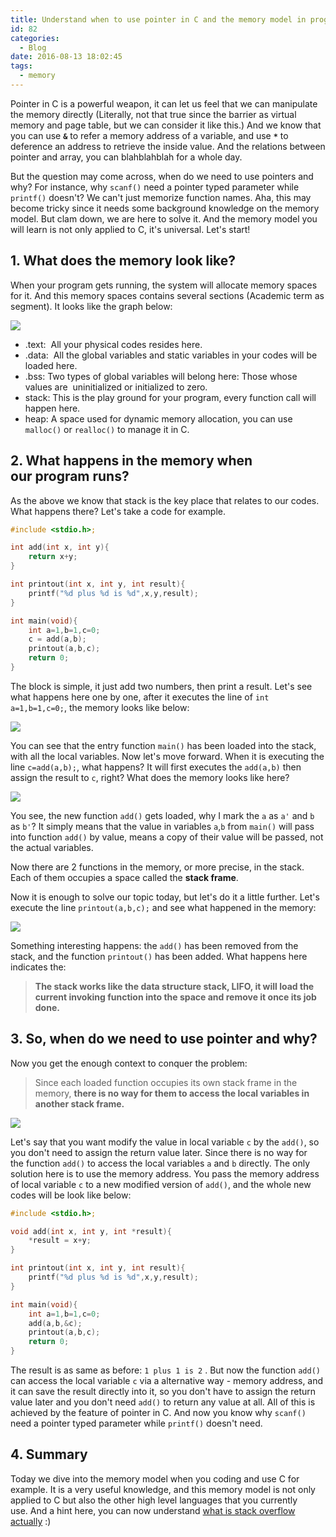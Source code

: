 ```yaml
---
title: Understand when to use pointer in C and the memory model in programming.
id: 82
categories:
  - Blog
date: 2016-08-13 18:02:45
tags:
  - memory
---
```


Pointer in C is a powerful weapon, it can let us feel that we can manipulate the memory directly (Literally, not that true since the barrier as virtual memory and page table, but we can consider it like this.) And we know that you can use **`&`** to refer a memory address of a variable, and use **`*`** to deference an address to retrieve the inside value. And the relations between pointer and array, you can blahblahblah for a whole day.

But the question may come across, when do we need to use pointers and why? For instance, why `scanf()` need a pointer typed parameter while `printf()` doesn't? We can't just memorize function names. Aha, this may become tricky since it needs some background knowledge on the memory model. But clam down, we are here to solve it. And the memory model you will learn is not only applied to C, it's universal. Let's start!

<!--more-->

## 1. What does the memory look like?

When your program gets running, the system will allocate memory spaces for it. And this memory spaces contains several sections (Academic term as segment). It looks like the graph below:

![](/images/Screen-Shot-2016-08-13-at-16.34.42.png)

*   .text:  All your physical codes resides here.
*   .data:  All the global variables and static variables in your codes will be loaded here.
*   .bss: Two types of global variables will belong here: Those whose values are  uninitialized or initialized to zero.
*   stack: This is the play ground for your program, every function call will happen here.
*   heap: A space used for dynamic memory allocation, you can use `malloc()` or `realloc()` to manage it in C.

## 2. What happens in the memory when our program runs?

As the above we know that stack is the key place that relates to our codes. What happens there? Let's take a code for example.

```c
#include <stdio.h>;

int add(int x, int y){
    return x+y;
}

int printout(int x, int y, int result){
    printf("%d plus %d is %d",x,y,result);
}

int main(void){
    int a=1,b=1,c=0;
    c = add(a,b);
    printout(a,b,c);
    return 0;
}
```

The block is simple, it just add two numbers, then print a result. Let's see what happens here one by one, after it executes the line of `int a=1,b=1,c=0;`, the memory looks like below:

![](/images/Screen-Shot-2016-08-13-at-17.21.01.png)

You can see that the entry function `main()` has been loaded into the stack, with all the local variables. Now let's move forward. When it is executing the line `c=add(a,b);`, what happens? It will first executes the `add(a,b)` then assign the result to `c`, right? What does the memory looks like here?

![](/images/Screen-Shot-2016-08-13-at-17.26.00.png)

You see, the new function `add()` gets loaded, why I mark the `a` as `a'` and `b` as `b'`? It simply means that the value in variables `a`,`b` from `main()` will pass into function `add()` by value, means a copy of their value will be passed, not the actual variables.

Now there are 2 functions in the memory, or more precise, in the stack. Each of them occupies a space called the **stack frame**.

Now it is enough to solve our topic today, but let's do it a little further. Let's execute the line `printout(a,b,c);` and see what happened in the memory:

![](/images/Screen-Shot-2016-08-13-at-17.35.59.png)

Something interesting happens: the `add()` has been removed from the stack, and the function `printout()` has been added. What happens here indicates the:
> **The stack works like the data structure stack, LIFO, it will load the current invoking function into the space and remove it once its job done.**

## 3. So, when do we need to use pointer and why?

Now you get the enough context to conquer the problem:

> Since each loaded function occupies its own stack frame in the memory, **there is no way for them to access the local variables in another stack frame.**

![](/images/Screen-Shot-2016-08-13-at-17.41.32.png)

Let's say that you want modify the value in local variable `c` by the `add()`, so you don't need to assign the return value later. Since there is no way for the function `add()` to access the local variables `a` and `b` directly. The only solution here is to use the memory address. You pass the memory address of local variable `c` to a new modified version of `add()`, and the whole new codes will be look like below:

```c
#include <stdio.h>;

void add(int x, int y, int *result){
    *result = x+y;
}

int printout(int x, int y, int result){
    printf("%d plus %d is %d",x,y,result);
}

int main(void){
    int a=1,b=1,c=0;
    add(a,b,&c);
    printout(a,b,c);
    return 0;
}
```

The result is as same as before: `1 plus 1 is 2` . But now the function `add()` can access the local variable `c` via a alternative way - memory address, and it can save the result directly into it, so you don't have to assign the return value later and you don't need `add()` to return any value at all. All of this is achieved by the feature of pointer in C. And now you know why `scanf()` need a pointer typed parameter while `printf()` doesn't need.

## 4. Summary

Today we dive into the memory model when you coding and use C for example. It is a very useful knowledge, and this memory model is not only applied to C but also the other high level languages that you currently use. And a hint here, you can now understand [what is stack overflow actually](http://www.albertgao.xyz/2016/08/12/what-is-stack-overflow/) :)
